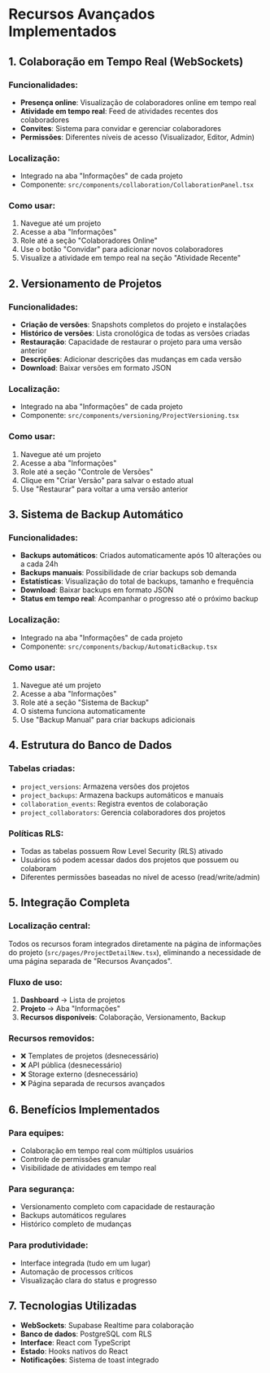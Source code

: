 # Recursos Avançados Implementados

## 1. Colaboração em Tempo Real (WebSockets)

### Funcionalidades:
- **Presença online**: Visualização de colaboradores online em tempo real
- **Atividade em tempo real**: Feed de atividades recentes dos colaboradores
- **Convites**: Sistema para convidar e gerenciar colaboradores
- **Permissões**: Diferentes níveis de acesso (Visualizador, Editor, Admin)

### Localização:
- Integrado na aba "Informações" de cada projeto
- Componente: `src/components/collaboration/CollaborationPanel.tsx`

### Como usar:
1. Navegue até um projeto
2. Acesse a aba "Informações"
3. Role até a seção "Colaboradores Online"
4. Use o botão "Convidar" para adicionar novos colaboradores
5. Visualize a atividade em tempo real na seção "Atividade Recente"

## 2. Versionamento de Projetos

### Funcionalidades:
- **Criação de versões**: Snapshots completos do projeto e instalações
- **Histórico de versões**: Lista cronológica de todas as versões criadas
- **Restauração**: Capacidade de restaurar o projeto para uma versão anterior
- **Descrições**: Adicionar descrições das mudanças em cada versão
- **Download**: Baixar versões em formato JSON

### Localização:
- Integrado na aba "Informações" de cada projeto
- Componente: `src/components/versioning/ProjectVersioning.tsx`

### Como usar:
1. Navegue até um projeto
2. Acesse a aba "Informações"
3. Role até a seção "Controle de Versões"
4. Clique em "Criar Versão" para salvar o estado atual
5. Use "Restaurar" para voltar a uma versão anterior

## 3. Sistema de Backup Automático

### Funcionalidades:
- **Backups automáticos**: Criados automaticamente após 10 alterações ou a cada 24h
- **Backups manuais**: Possibilidade de criar backups sob demanda
- **Estatísticas**: Visualização do total de backups, tamanho e frequência
- **Download**: Baixar backups em formato JSON
- **Status em tempo real**: Acompanhar o progresso até o próximo backup

### Localização:
- Integrado na aba "Informações" de cada projeto
- Componente: `src/components/backup/AutomaticBackup.tsx`

### Como usar:
1. Navegue até um projeto
2. Acesse a aba "Informações"
3. Role até a seção "Sistema de Backup"
4. O sistema funciona automaticamente
5. Use "Backup Manual" para criar backups adicionais

## 4. Estrutura do Banco de Dados

### Tabelas criadas:
- `project_versions`: Armazena versões dos projetos
- `project_backups`: Armazena backups automáticos e manuais
- `collaboration_events`: Registra eventos de colaboração
- `project_collaborators`: Gerencia colaboradores dos projetos

### Políticas RLS:
- Todas as tabelas possuem Row Level Security (RLS) ativado
- Usuários só podem acessar dados dos projetos que possuem ou colaboram
- Diferentes permissões baseadas no nível de acesso (read/write/admin)

## 5. Integração Completa

### Localização central:
Todos os recursos foram integrados diretamente na página de informações do projeto (`src/pages/ProjectDetailNew.tsx`), eliminando a necessidade de uma página separada de "Recursos Avançados".

### Fluxo de uso:
1. **Dashboard** → Lista de projetos
2. **Projeto** → Aba "Informações"
3. **Recursos disponíveis**: Colaboração, Versionamento, Backup

### Recursos removidos:
- ❌ Templates de projetos (desnecessário)
- ❌ API pública (desnecessário)  
- ❌ Storage externo (desnecessário)
- ❌ Página separada de recursos avançados

## 6. Benefícios Implementados

### Para equipes:
- Colaboração em tempo real com múltiplos usuários
- Controle de permissões granular
- Visibilidade de atividades em tempo real

### Para segurança:
- Versionamento completo com capacidade de restauração
- Backups automáticos regulares
- Histórico completo de mudanças

### Para produtividade:
- Interface integrada (tudo em um lugar)
- Automação de processos críticos
- Visualização clara do status e progresso

## 7. Tecnologias Utilizadas

- **WebSockets**: Supabase Realtime para colaboração
- **Banco de dados**: PostgreSQL com RLS
- **Interface**: React com TypeScript
- **Estado**: Hooks nativos do React
- **Notificações**: Sistema de toast integrado